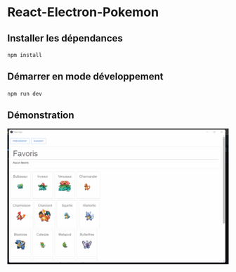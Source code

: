# React-Electron-Pokemon

## Installer les dépendances
```
npm install
```

## Démarrer en mode développement
```
npm run dev
```

## Démonstration
![Démo](demo.gif)